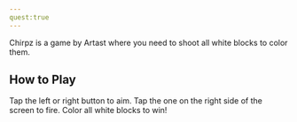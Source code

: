 ```yaml
---
quest:true
---
```



Chirpz is a game by Artast where you need to shoot all white blocks to color them.

## How to Play
Tap the left or right button to aim. Tap the one on the right side of the screen to fire. Color all white blocks to win!